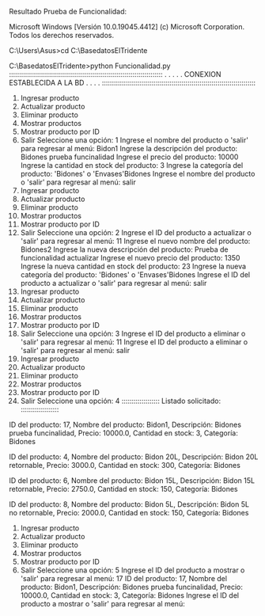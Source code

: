 Resultado Prueba de Funcionalidad:

Microsoft Windows [Versión 10.0.19045.4412]
(c) Microsoft Corporation. Todos los derechos reservados.

C:\Users\Asus>cd C:\BasedatosElTridente

C:\BasedatosElTridente>python Funcionalidad.py
:::::::::::::::::::::::::::::::::::::::::::::::::::::::::::::::::::::::::::::
.    .    .      .     .    CONEXION ESTABLECIDA A LA BD   .    .     .    .
:::::::::::::::::::::::::::::::::::::::::::::::::::::::::::::::::::::::::::::
1. Ingresar producto
2. Actualizar producto
3. Eliminar producto
4. Mostrar productos
5. Mostrar producto por ID
6. Salir
Seleccione una opción: 1
Ingrese el nombre del producto o 'salir' para regresar al menú: Bidon1
Ingrese la descripción del producto: Bidones prueba funcinalidad
Ingrese el precio del producto: 10000
Ingrese la cantidad en stock del producto: 3
Ingrese la categoría del producto: 'Bidones' o 'Envases'Bidones
Ingrese el nombre del producto o 'salir' para regresar al menú: salir
1. Ingresar producto
2. Actualizar producto
3. Eliminar producto
4. Mostrar productos
5. Mostrar producto por ID
6. Salir
Seleccione una opción: 2
Ingrese el ID del producto a actualizar o 'salir' para regresar al menú: 11
Ingrese el nuevo nombre del producto: Bidones2
Ingrese la nueva descripción del producto: Prueba de funcionalidad actualizar
Ingrese el nuevo precio del producto: 1350
Ingrese la nueva cantidad en stock del producto: 23
Ingrese la nueva categoría del producto: 'Bidones' o 'Envases'Bidones
Ingrese el ID del producto a actualizar o 'salir' para regresar al menú: salir
1. Ingresar producto
2. Actualizar producto
3. Eliminar producto
4. Mostrar productos
5. Mostrar producto por ID
6. Salir
Seleccione una opción: 3
Ingrese el ID del producto a eliminar o 'salir' para regresar al menú: 11
Ingrese el ID del producto a eliminar o 'salir' para regresar al menú: salir
1. Ingresar producto
2. Actualizar producto
3. Eliminar producto
4. Mostrar productos
5. Mostrar producto por ID
6. Salir
Seleccione una opción: 4
:::::::::::::::::::
Listado solicitado:
:::::::::::::::::::

ID del producto: 17, Nombre del producto: Bidon1, Descripción: Bidones prueba funcinalidad, Precio: 10000.0, Cantidad en stock: 3, Categoría: Bidones

ID del producto: 4, Nombre del producto: Bidon 20L, Descripción: Bidon 20L retornable, Precio: 3000.0, Cantidad en stock: 300, Categoría: Bidones

ID del producto: 6, Nombre del producto: Bidon 15L, Descripción: Bidon 15L retornable, Precio: 2750.0, Cantidad en stock: 150, Categoría: Bidones

ID del producto: 8, Nombre del producto: Bidon 5L, Descripción: Bidon 5L no retornable, Precio: 2000.0, Cantidad en stock: 150, Categoría: Bidones

1. Ingresar producto
2. Actualizar producto
3. Eliminar producto
4. Mostrar productos
5. Mostrar producto por ID
6. Salir
Seleccione una opción: 5
Ingrese el ID del producto a mostrar o 'salir' para regresar al menú: 17
ID del producto: 17, Nombre del producto: Bidon1, Descripción: Bidones prueba funcinalidad, Precio: 10000.0, Cantidad en stock: 3, Categoría: Bidones
Ingrese el ID del producto a mostrar o 'salir' para regresar al menú: